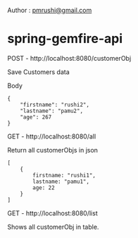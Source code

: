 Author : pmrushi@gmail.com

# spring-gemfire-api

POST - http://localhost:8080/customerObj

Save Customers data

Body 

```
{
    "firstname": "rushi2",
    "lastname": "pamu2",
    "age": 267
}
```

GET - http://localhost:8080/all 

Return all customerObjs in json

```
[
    {
        firstname: "rushi1",
        lastname: "pamu1",
        age: 22
    }
]
```

GET - http://localhost:8080/list

Shows all customerObj in table.
